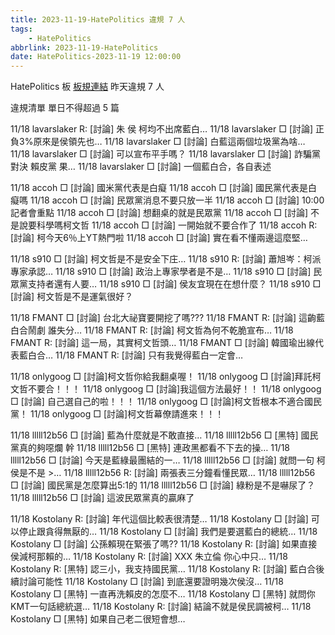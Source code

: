 ```yaml
---
title: 2023-11-19-HatePolitics 違規 7 人
tags:
    - HatePolitics
abbrlink: 2023-11-19-HatePolitics
date: HatePolitics-2023-11-19 12:00:00
---
```

HatePolitics 板 [板規連結](https://www.ptt.cc/bbs/HatePolitics/M.1617115262.A.D60.html)
昨天違規 7 人
<!-- more -->

違規清單
單日不得超過 5 篇

11/18 lavarslaker R: [討論] 朱 侯 柯均不出席藍白…
11/18 lavarslaker □ [討論] 正負3%原來是侯領先也…
11/18 lavarslaker □ [討論] 白藍這兩個垃圾黨為啥…
11/18 lavarslaker □ [討論] 可以宣布平手嗎？
11/18 lavarslaker □ [討論] 詐騙黨 對決 賴皮黨 果…
11/18 lavarslaker □ [討論] 一個藍白合，各自表述

11/18 accoh □ [討論] 國米黨代表是白癡
11/18 accoh □ [討論] 國民黨代表是白癡嗎
11/18 accoh □ [討論] 民眾黨消息不要只放一半
11/18 accoh □ [討論] 10:00記者會重點
11/18 accoh □ [討論] 想翻桌的就是民眾黨
11/18 accoh □ [討論] 不是說要科學嗎柯文哲
11/18 accoh □ [討論] 一開始就不要合作了
11/18 accoh R: [討論] 柯今天6％上YT熱門啦
11/18 accoh □ [討論] 實在看不懂兩邊這麼堅…

11/18 s910 □ [討論] 柯文哲是不是安全下庄…
11/18 s910 R: [討論] 蕭旭岑：柯派專家承認…
11/18 s910 □ [討論] 政治上專家學者是不是…
11/18 s910 □ [討論] 民眾黨支持者還有人要…
11/18 s910 □ [討論] 侯友宜現在在想什麼？
11/18 s910 □ [討論] 柯文哲是不是運氣很好？

11/18 FMANT □ [討論] 台北大祕寶要開挖了嗎???
11/18 FMANT R: [討論] 這齣藍白合鬧劇 誰失分…
11/18 FMANT R: [討論] 柯文哲為何不乾脆宣布…
11/18 FMANT R: [討論] 這一局，其實柯文哲頭…
11/18 FMANT □ [討論] 韓國瑜出線代表藍白合…
11/18 FMANT R: [討論] 只有我覺得藍白一定會…

11/18 onlygoog □ [討論]柯文哲你給我翻桌喔！
11/18 onlygoog □ [討論]拜託柯文哲不要合！！！
11/18 onlygoog □ [討論]我這個方法最好！！
11/18 onlygoog □ [討論] 自己選自己的啦！！！
11/18 onlygoog □ [討論]柯文哲根本不適合國民黨！
11/18 onlygoog □ [討論]柯文哲幕僚請進來！！！

11/18 lllll12b56 □ [討論] 藍為什麼就是不敢直接…
11/18 lllll12b56 □ [黑特] 國民黨真的夠噁爛 幹
11/18 lllll12b56 □ [黑特] 連政黑都看不下去的操…
11/18 lllll12b56 □ [討論] 今天是藍綠最團結的一…
11/18 lllll12b56 □ [討論] 就問一句 柯侯是不是 >…
11/18 lllll12b56 R: [討論] 兩張表三分鐘看懂民眾…
11/18 lllll12b56 □ [討論] 國民黨是怎麼算出5:1的
11/18 lllll12b56 □ [討論] 綠粉是不是嚇尿了？
11/18 lllll12b56 □ [討論] 這波民眾黨真的贏麻了

11/18 Kostolany R: [討論] 年代這個比較表很清楚…
11/18 Kostolany □ [討論] 可以停止跟貪得無厭的…
11/18 Kostolany □ [討論] 我們是要選藍白的總統…
11/18 Kostolany □ [討論] 公孫賴現在緊張了嗎??
11/18 Kostolany R: [討論] 如果直接侯減柯那賴的…
11/18 Kostolany R: [討論] XXX  朱立倫 你心中只…
11/18 Kostolany R: [黑特] 認三小，我支持國民黨…
11/18 Kostolany R: [討論] 藍白合後續討論可能性
11/18 Kostolany □ [討論] 到底還要證明幾次侯沒…
11/18 Kostolany □ [黑特] 一直再洗賴皮的怎麼不…
11/18 Kostolany □ [黑特] 就問你KMT一句話總統選…
11/18 Kostolany R: [討論] 結論不就是侯民調被柯…
11/18 Kostolany □ [黑特] 如果自己老二很短會想…